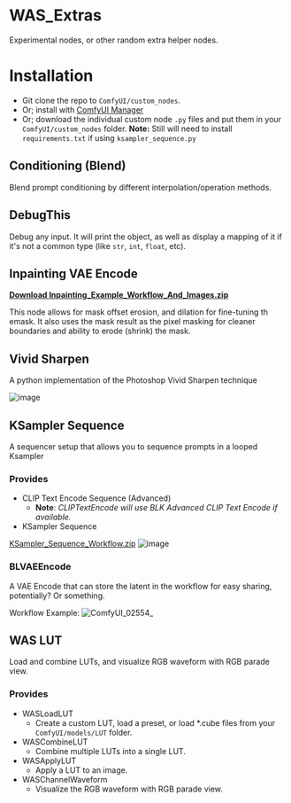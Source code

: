 # WAS_Extras
Experimental nodes, or other random extra helper nodes. 

# Installation

- Git clone the repo to `ComfyUI/custom_nodes`.
- Or; install with [ComfyUI Manager](https://github.com/ltdrdata/ComfyUI-Manager)
- Or; download the individual custom node `.py` files and put them in your `ComfyUI/custom_nodes` folder. **Note:** Still will need to install `requirements.txt` if using `ksampler_sequence.py`




## Conditioning (Blend)
Blend prompt conditioning by different interpolation/operation methods. 

## DebugThis
Debug any input. It will print the object, as well as display a mapping of it if it's not a common type (like `str`, `int`, `float`, etc).

## Inpainting VAE Encode
[**Download Inpainting_Example_Workflow_And_Images.zip**](https://github.com/WASasquatch/WAS_Extras/files/12719211/Inpainting_Example_Workflow_And_Images.zip)

This node allows for mask offset erosion, and dilation for fine-tuning th emask. It also uses the mask result as the pixel masking for cleaner boundaries and ability to erode (shrink) the mask. 

## Vivid Sharpen
A python implementation of the Photoshop Vivid Sharpen technique

![image](https://github.com/WASasquatch/WAS_Extras/assets/1151589/ebc3a81b-abf2-436e-aa2a-495522554c16)

## KSampler Sequence
A sequencer setup that allows you to sequence prompts in a looped Ksampler

### Provides
 -  CLIP Text Encode Sequence (Advanced)
    - **Note**: *CLIPTextEncode will use BLK Advanced CLIP Text Encode if available.*
 -  KSampler Sequence

[KSampler_Sequence_Workflow.zip](https://github.com/WASasquatch/WAS_Extras/files/12840983/KSampler_Sequence_Workflow.zip)
![image](https://github.com/WASasquatch/WAS_Extras/assets/1151589/83624414-4de8-4dcc-bf9e-2a1d1a8a2b10)

### BLVAEEncode

A VAE Encode that can store the latent in the workflow for easy sharing, potentially? Or something.

Workflow Example:
![ComfyUI_02554_](https://github.com/WASasquatch/WAS_Extras/assets/1151589/1a4f33e2-fb7a-49c7-90eb-727ecbef8ff7)


## WAS LUT
Load and combine LUTs, and visualize RGB waveform with RGB parade view.

### Provides
 - WASLoadLUT
   - Create a custom LUT, load a preset, or load *.cube files from your `ComfyUI/models/LUT` folder.
 - WASCombineLUT
   - Combine multiple LUTs into a single LUT.
 - WASApplyLUT
   - Apply a LUT to an image.
 - WASChannelWaveform
   - Visualize the RGB waveform with RGB parade view.
